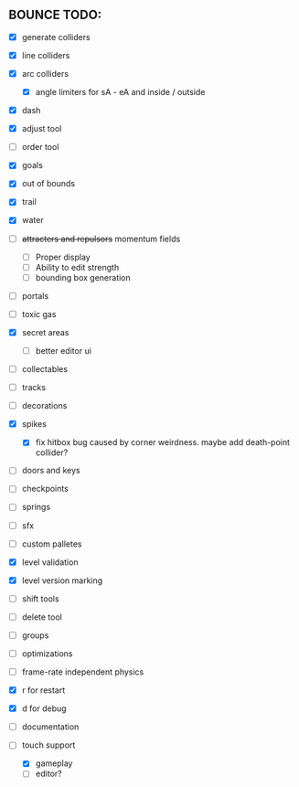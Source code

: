 ## BOUNCE TODO:
 - [x] generate colliders
 - [x] line colliders
 - [x] arc colliders
    - [x] angle limiters for sA - eA and inside / outside
 - [x] dash
 - [x] adjust tool
 - [ ] order tool
 - [x] goals
 - [x] out of bounds
  
 - [x] trail
  
 - [x] water
 - [ ] ~~attracters and repulsors~~ momentum fields
    - [ ] Proper display
    - [ ] Ability to edit strength
    - [ ] bounding box generation
 - [ ] portals
 - [ ] toxic gas
 
 - [x] secret areas
    - [ ] better editor ui
 - [ ] collectables
 - [ ] tracks
 - [ ] decorations
 - [x] spikes
    - [x] fix hitbox bug caused by corner weirdness. maybe add death-point collider?
 - [ ] doors and keys
 - [ ] checkpoints
 - [ ] springs
  
 - [ ] sfx
 - [ ] custom palletes
 - [x] level validation
 - [x] level version marking
  
 - [ ] shift tools
 - [ ] delete tool
 - [ ] groups
 - [ ] optimizations
 - [ ] frame-rate independent physics
  
 - [x] r for restart
 - [x] d for debug
 - [ ] documentation
  
 - [ ] touch support
    - [x] gameplay
    - [ ] editor?
